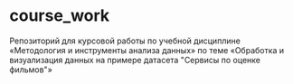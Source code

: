 # course_work
Репозиторий для курсовой работы по учебной дисциплине «Методология и инструменты анализа данных»  по теме «Обработка и визуализация данных на примере датасета "Сервисы по оценке фильмов"»
